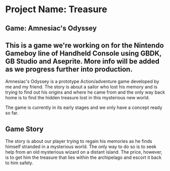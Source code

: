 # Project Name: Treasure
## Game: Amnesiac's Odyssey

This is a game we're working on for the Nintendo Gameboy line of Handheld Console using GBDK, GB Studio and Aseprite. More info will be added as we progress further into production.
---
Amnesiac's Odyssey is a prototype Action/adventure game developed by me and my friend. The story is about a sailor who lost his memory and is trying to find out his origins and where he came from and the only way back home is to find the hidden treasure lost in this mysterious new world.

The game is currently in its early stages and we only have a concept ready so far.

## **Game Story**
The story is about our player trying to regain his memories as he finds himself stranded in a mysterious world. The only way to do so is to seek help from an old mysterious wizard on a distant island. The price, however, is to get him the treasure that lies within the archipelago and escort it back to him safely.
